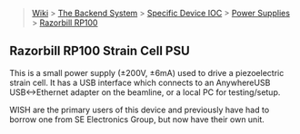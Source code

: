 > [Wiki](Home) > [The Backend System](The-Backend-System) > [Specific Device IOC](Specific-Device-IOC) > [Power Supplies](Power-Supplies) > [Razorbill RP100](Razorbill-RP100-Strain-Cell-PSU)

## Razorbill RP100 Strain Cell PSU

This is a small power supply (±200V, ±6mA) used to drive a piezoelectric strain cell.  It has a USB interface which connects to an AnywhereUSB USB<->Ethernet adapter on the beamline, or a local PC for testing/setup.

WISH are the primary users of this device and previously have had to borrow one from SE Electronics Group, but now have their own unit.
